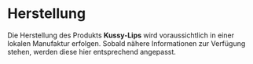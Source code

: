 

# Herstellung 

Die Herstellung des Produkts **Kussy-Lips** wird voraussichtlich in einer lokalen Manufaktur erfolgen. Sobald nähere Informationen zur Verfügung stehen, werden diese hier entsprechend angepasst.

